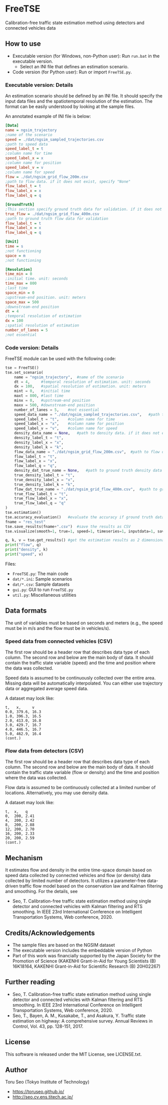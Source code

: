 # FreeTSE

Calibration-free traffic state estimation method using detectors and connected vehicles data

## How to use

- Executable version (for Windows, non-Python user): Run `run.bat` in the executable version.
	- Select an INI file that defines an estimation scenario.
- Code version (for Python user): Run or import `FreeTSE.py`.

### Executable version: Details

An estimation scenario should be defined by an INI file.
It should specify the input data files and the spatiotemporal resolution of the estimation.
The format can be easily understood by looking at the sample files.

An annotated example of INI file is below:
```ini
[Data]
name = ngsim_trajectory
;name of the scenario
speed = ./dat/ngsim_sampled_trajectories.csv
;path to speed data
speed_label_t = t
;column name for time
speed_label_x = x
;column name for position
speed_label_v = v
;column name for speed
flow = ./dat/ngsim_grid_flow_200m.csv
;path to flow data. if it does not exist, specify "None"
flow_label_t = t
flow_label_x = x
flow_label_q = q

[GroundTruth]
;This section specify ground truth data for validation. if it does not exist, delete it.
true_flow = ./dat/ngsim_grid_flow_400m.csv
;path to ground truth flow data for validation
flow_label_t = t
flow_label_x = x
flow_label_q = q

[Unit]
time = s
;not functioning
space = m
;not functioning

[Resolution]
time_min = 0
;initial time. unit: seconds
time_max = 800
;last time
space_min = 0
;upstream-end position. unit: meters
space_max = 500
;downstream-end position
dt = 4
;temporal resolution of estimation
dx = 100
;spatial resolution of estimation
number_of_lanes = 5
;not essential
```

### Code version: Details

FreeTSE module can be used with the following code:
```python
tse = FreeTSE()
tse.set_scenario(
	name = "ngsim_trajectory",	#name of the scenario
	dt = 4,		#temporal resolution of estimation. unit: seconds
	dx = 100,	#spatial resolution of estimation. unit: meters
	mint = 0,	#initial time
	maxt = 800,	#last time
	minx = 0,	#upstream-end position
	maxx = 500,	#downstream-end position
	number_of_lanes = 5,	#not essential
	speed_data_name = "./dat/ngsim_sampled_trajectories.csv",	#path to speed data
	speed_label_t = "t",	#column name for time
	speed_label_x = "x",	#column name for position
	speed_label_v = "v",	#column name for speed
	density_data_name = None,	#path to density data. if it does not exist, specify "None"
	density_label_t = "t",
	density_label_x = "x",
	density_label_k = "k",
	flow_data_name = "./dat/ngsim_grid_flow_200m.csv",	#path to flow data. if it does not exist, specify "None"
	flow_label_t = "t",
	flow_label_x = "x",
	flow_label_q = "q",
	density_dat_true_name = None,	#path to ground truth density data for validation. if it does not exist, specify "None"
	true_density_label_t = "t",
	true_density_label_x = "x",
	true_density_label_k = "k",
	flow_dat_true_name = "./dat/ngsim_grid_flow_400m.csv",	#path to ground truth flow data for validation. if it does not exist, specify "None"
	true_flow_label_t = "t",
	true_flow_label_x = "x",
	true_flow_label_q = "q"
)
tse.estimation()
tse.accuracy_evaluation()	#evaluate the accuracy if ground truth data exists
fname = "res_test"
tse.save_results(fname+".csv")	#save the results as CSV
tse.visualize(smooth=1, true=1, speed=1, timeseries=1, inputdata=1, save=1, fname=fname)	#visualize the results using matplotlib

q, k, v = tse.get_results()	#get the estimation results as 2 dimensional numpy.array. the 1st index of the array is time and the 2nd is position.
print("flow", q)
print("density", k)
print("speed", v)
```

Files: 
- `FreeTSE.py`: The main code
- `dat/*.ini`: Sample scenarios
- `dat/*.csv`: Sample datasets
- `gui.py`: GUI to run `FreeTSE.py`
- `util.py`: Miscellaneous utilities

## Data formats

The unit of variables must be based on seconds and meters (e.g., the speed must be in m/s and the flow must be in vehicles/s).

### Speed data from connected vehicles (CSV)

The first row should be a header row that describes data type of each column.
The second row and below are the main body of data.
It should contain the traffic state variable (speed) and the time and position where the data was collected.

Speed data is assumed to be continuously collected over the entire area.
Missing data will be automatically interpolated.
You can either use trajectory data or aggregated average speed data.

A dataset may look like:
```
t,   x,     v
0.0, 379.6, 16.3
1.0, 396.3, 16.5
2.0, 413.0, 16.8
3.0, 429.7, 16.7
4.0, 446.5, 16.7
5.0, 462.9, 16.4
(cont.)
```

### Flow data from detectors (CSV)

The first row should be a header row that describes data type of each column.
The second row and below are the main body of data.
It should contain the traffic state variable (flow or density) and the time and position where the data was collected.

Flow data is assumed to be continuously collected at a limited number of locations.
Alternatively, you may use density data.

A dataset may look like:
```
t,  x,   q
0,  200, 2.41
4,  200, 2.42
8,  200, 2.88
12, 200, 2.70
16, 200, 2.33
20, 200, 2.59
(cont.)
```

## Mechanism

It estimates flow and density in the entire time-space domain based on speed data collected by connected vehicles and flow (or density) data collected by limited number of detectors.
It utilizes a parameter-free data-driven traffic flow model based on the conservation law and Kalman filtering and smoothing.
For the details, see
- Seo, T. Calibration-free traffic state estimation method using single detector and connected vehicles with Kalman filtering and RTS smoothing. In IEEE 23rd International Conference on Intelligent Transportation Systems, Web conference, 2020.

## Credits/Acknowledgements

- The sample files are based on the NGSIM dataset
- The executable version includes the embeddable version of Python
- Part of this work was financially supported by the Japan Society for the Promotion of Science (KAKENHI Grant-in-Aid for Young Scientists (B) 16K18164, KAKENHI Grant-in-Aid for Scientific Research (B) 20H02267)

## Further reading

- Seo, T. Calibration-free traffic state estimation method using single detector and connected vehicles with Kalman filtering and RTS smoothing. In IEEE 23rd International Conference on Intelligent Transportation Systems, Web conference, 2020.
- Seo, T., Bayen, A. M., Kusakabe, T., and Asakura, Y. Traffic state estimation on highway: A comprehensive survey. Annual Reviews in Control, Vol. 43, pp. 128-151, 2017.

## License

This software is released under the MIT License, see LICENSE.txt.

## Author

Toru Seo (Tokyo Institute of Technology)
- https://toruseo.github.io/
- http://seo.cv.ens.titech.ac.jp/

